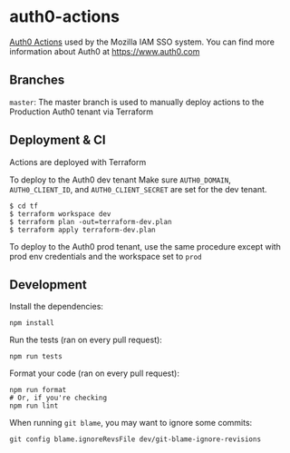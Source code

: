 # auth0-actions

[Auth0 Actions](https://auth0.com/docs/customize/actions) used by the Mozilla IAM SSO system.
You can find more information about Auth0 at https://www.auth0.com

## Branches

`master`:
The master branch is used to manually deploy actions to the Production Auth0 tenant via Terraform

## Deployment & CI

Actions are deployed with Terraform

To deploy to the Auth0 dev tenant
Make sure `AUTH0_DOMAIN`, `AUTH0_CLIENT_ID`, and `AUTH0_CLIENT_SECRET` are set for the dev tenant.
```
$ cd tf
$ terraform workspace dev
$ terraform plan -out=terraform-dev.plan
$ terraform apply terraform-dev.plan
```

To deploy to the Auth0 prod tenant, use the same procedure except with prod env credentials and the workspace set to `prod`

## Development

Install the dependencies:

```
npm install
```

Run the tests (ran on every pull request):

```
npm run tests
```

Format your code (ran on every pull request):

```
npm run format
# Or, if you're checking
npm run lint
```

When running `git blame`, you may want to ignore some commits:

```
git config blame.ignoreRevsFile dev/git-blame-ignore-revisions
```
